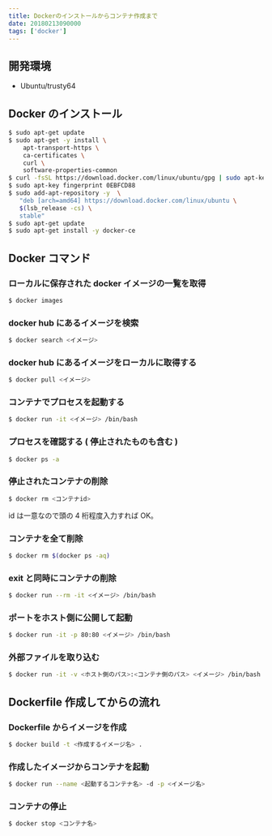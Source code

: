 ```yaml
---
title: Dockerのインストールからコンテナ作成まで
date: 20180213090000
tags: ['docker']
---
```


## 開発環境
- Ubuntu/trusty64

## Docker のインストール
```bash
$ sudo apt-get update
$ sudo apt-get -y install \
    apt-transport-https \
    ca-certificates \
    curl \
    software-properties-common
$ curl -fsSL https://download.docker.com/linux/ubuntu/gpg | sudo apt-key add -
$ sudo apt-key fingerprint 0EBFCD88
$ sudo add-apt-repository -y  \
   "deb [arch=amd64] https://download.docker.com/linux/ubuntu \
   $(lsb_release -cs) \
   stable"
$ sudo apt-get update
$ sudo apt-get install -y docker-ce
```

## Docker コマンド
### ローカルに保存された docker イメージの一覧を取得
```bash
$ docker images
```

### docker hub にあるイメージを検索
```bash
$ docker search <イメージ>
```

### docker hub にあるイメージをローカルに取得する
```bash
$ docker pull <イメージ>
```

### コンテナでプロセスを起動する
```bash
$ docker run -it <イメージ> /bin/bash
```

### プロセスを確認する ( 停止されたものも含む )
```bash
$ docker ps -a
```

### 停止されたコンテナの削除
```bash
$ docker rm <コンテナid>
```

id は一意なので頭の 4 桁程度入力すれば OK。

### コンテナを全て削除
```bash
$ docker rm $(docker ps -aq)
```

### exit と同時にコンテナの削除
```bash
$ docker run --rm -it <イメージ> /bin/bash
```

### ポートをホスト側に公開して起動
```bash
$ docker run -it -p 80:80 <イメージ> /bin/bash
```

### 外部ファイルを取り込む
```bash
$ docker run -it -v <ホスト側のパス>:<コンテナ側のパス> <イメージ> /bin/bash
```

## Dockerfile 作成してからの流れ
### Dockerfile からイメージを作成
```bash
$ docker build -t <作成するイメージ名> .
```

### 作成したイメージからコンテナを起動
```bash
$ docker run --name <起動するコンテナ名> -d -p <イメージ名>
```

### コンテナの停止
```bash
$ docker stop <コンテナ名>
```
